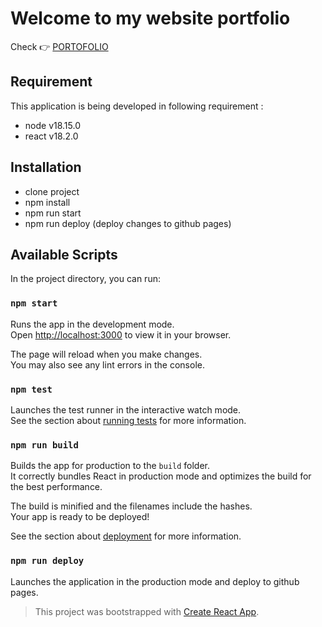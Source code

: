 # Welcome to my website portfolio

Check 👉 [PORTOFOLIO](https://agungprsty.github.io/)

## Requirement

This application is being developed in following requirement :

- node v18.15.0
- react v18.2.0

## Installation

- clone project
- npm install
- npm run start
- npm run deploy (deploy changes to github pages)

## Available Scripts

In the project directory, you can run:

### `npm start`

Runs the app in the development mode.\
Open [http://localhost:3000](http://localhost:3000) to view it in your browser.

The page will reload when you make changes.\
You may also see any lint errors in the console.

### `npm test`

Launches the test runner in the interactive watch mode.\
See the section about [running tests](https://facebook.github.io/create-react-app/docs/running-tests) for more information.

### `npm run build`

Builds the app for production to the `build` folder.\
It correctly bundles React in production mode and optimizes the build for the best performance.

The build is minified and the filenames include the hashes.\
Your app is ready to be deployed!

See the section about [deployment](https://facebook.github.io/create-react-app/docs/deployment) for more information.

### `npm run deploy`

Launches the application in the production mode and deploy to github pages.

> This project was bootstrapped with [Create React App](https://github.com/facebook/create-react-app).
